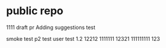 # public repo
1111
draft pr
Adding suggestions
test

smoke test p2
test user
test 1.2
12212
1111111
12321
111111111
123
